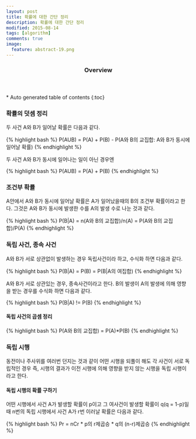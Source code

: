 ```yaml
---
layout: post
title: 확률에 대한 간단 정리
description: 확률에 대한 간단 정리 
modified: 2015-08-14
tags: [algorithm]
comments: true
image:
  feature: abstract-19.png
---
```


<section id="table-of-contents" class="toc">
  <header>
    <h3>Overview</h3>
  </header>
<div id="drawer" markdown="1">
*  Auto generated table of contents
{:toc}
</div>
</section><!-- /#table-of-contents -->


### 확률의 덧셈 정리

두 사건 A와 B가 일어날 확률은 다음과 같다. 

{% highlight bash %}
P(AUB) = P(A) + P(B) - P(A와 B의 교집합: A와 B가 동시에 일어날 확률)
{% endhighlight %}

두 사건 A와 B가 동시에 일어나는 일이 아닌 경우엔 

{% highlight bash %}
P(AUB) = P(A) + P(B) 
{% endhighlight %}

### 조건부 확률

A안에서 A와 B가 동시에 일어날 확률은 A가 일어났을때의 B의 조건부 확률이라고 한다. 그것은 A와 B가 동시에 발생한 수를 A의 발생 수로 나눈 것과 같다.  

{% highlight bash %}
P(B|A) = n(A와 B의 교집합)/n(A) = P(A와 B의 교집합)/P(A)
{% endhighlight %}

### 독립 사건, 종속 사건

A와 B가 서로 상관없이 발생하는 경우 독립사건이라 하고, 수식화 하면 다음과 같다. 

{% highlight bash %}
P(B|A) = P(B) = P(B|A의 여집합) 
{% endhighlight %}

A와 B가 서로 상관있는 경우, 종속사건이라고 한다. B의 발생이 A의 발생에 의해 영향을 받는 경우를 수식화 하면 다음과 같다. 

{% highlight bash %}
P(B|A) != P(B)
{% endhighlight %}

#### 독립 사건의 곱셈 정리

{% highlight bash %}
P(A와 B의 교집합) = P(A)*P(B)
{% endhighlight %}

### 독립 시행

동전이나 주사위를 여러번 던지는 것과 같이 어떤 시행을 되풀이 해도 각 사건이 서로 독립적인 경우 즉, 시행의 결과가 이전 시행에 의해 영향을 받지 않는 시행을 독립 시행이라고 한다. 

#### 독립 시행의 확률 구하기

어떤 시행에서 사건 A가 발생할 확률이 p이고 그 여사건이 발생할 확률이 q(q = 1-p)일때 n번의 독립 시행에서 사건 A가 r번 이러날 확률은 다음과 같다. 

{% highlight bash %}
Pr = nCr * p의 r제곱승 * q의 (n-r)제곱승
{% endhighlight %}